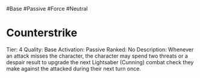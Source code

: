 #Base 
#Passive 
#Force 
#Neutral 

# Counterstrike
Tier: 4
Quality: Base
Activation: Passive
Ranked: No
Description: Whenever an attack misses the character, the character may spend two threats or a despair result to upgrade the next Lightsaber (Cunning) combat check they make against the attacked during their next turn once.